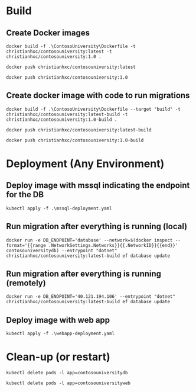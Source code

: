 # Build
## Create Docker images
```
docker build -f .\ContosoUniversity\Dockerfile -t christianhxc/contosouniversity:latest -t christianhxc/contosouniversity:1.0 .
```

```
docker push christianhxc/contosouniversity:latest
```

```
docker push christianhxc/contosouniversity:1.0
```

## Create docker image with code to run migrations
```
docker build -f .\ContosoUniversity\Dockerfile --target "build" -t christianhxc/contosouniversity:latest-build -t christianhxc/contosouniversity:1.0-build .
```

```
docker push christianhxc/contosouniversity:latest-build
```

```
docker push christianhxc/contosouniversity:1.0-build
```

# Deployment (Any Environment)
## Deploy image with mssql indicating the endpoint for the DB
```
kubectl apply -f .\mssql-deployment.yaml
```

## Run migration after everything is running (local)
```
docker run -e DB_ENDPOINT='database' --network=$(docker inspect --format='{{range .NetworkSettings.Networks}}{{.NetworkID}}{{end}}' contosouniversitydb) --entrypoint "dotnet" christianhxc/contosouniversity:latest-build ef database update
```

## Run migration after everything is running (remotely)
```
docker run -e DB_ENDPOINT='40.121.194.106' --entrypoint "dotnet" christianhxc/contosouniversity:latest-build ef database update
```

## Deploy image with web app
```
kubectl apply -f .\webapp-deployment.yaml
```

# Clean-up (or restart)
```
kubectl delete pods -l app=contosouniversitydb
```

```
kubectl delete pods -l app=contosouniversityweb
```